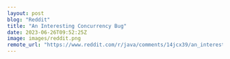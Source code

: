 ```yaml
---
layout: post
blog: "Reddit"
title: "An Interesting Concurrency Bug"
date: 2023-06-26T09:52:25Z
image: images/reddit.png
remote_url: "https://www.reddit.com/r/java/comments/14jcx39/an_interesting_concurrency_bug/"
---
```

